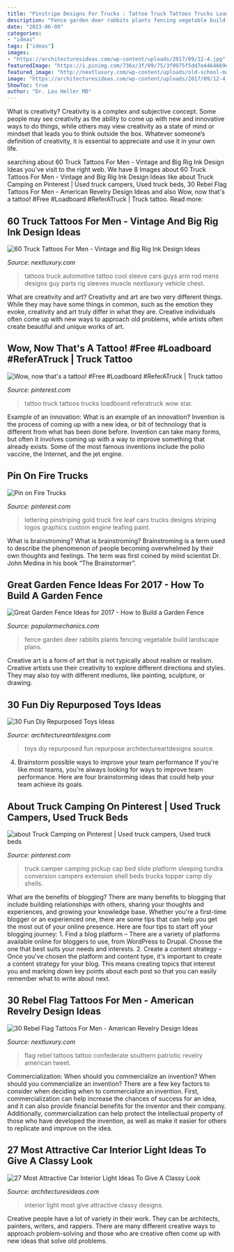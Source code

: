 ```yaml
---
title: "Pinstripe Designs For Trucks : Tattoo Truck Tattoos Trucks Loadboard Referatruck Wow Star"
description: "Fence garden deer rabbits plants fencing vegetable build landscape plans"
date: "2023-06-09"
categories:
- "ideas"
tags: ["ideas"]
images:
- "https://architecturesideas.com/wp-content/uploads/2017/09/12-4.jpg"
featuredImage: "https://i.pinimg.com/736x/3f/09/75/3f0975f5dd7e4464669eff730026778a--truck-lettering-pinstriping.jpg"
featured_image: "http://nextluxury.com/wp-content/uploads/old-school-male-confederate-rebel-flag-tattoos-leg.jpg"
image: "https://architecturesideas.com/wp-content/uploads/2017/09/12-4.jpg"
ShowToc: true
author: "Dr. Lou Heller MD"
---
```



What is creativity?
Creativity is a complex and subjective concept. Some people may see creativity as the ability to come up with new and innovative ways to do things, while others may view creativity as a state of mind or mindset that leads you to think outside the box. Whatever someone’s definition of creativity, it is essential to appreciate and use it in your own life.

	

		
searching about 60 Truck Tattoos For Men - Vintage and Big Rig Ink Design Ideas you've visit to the right web. We have 8 Images about 60 Truck Tattoos For Men - Vintage and Big Rig Ink Design Ideas like about Truck Camping on Pinterest | Used truck campers, Used truck beds, 30 Rebel Flag Tattoos For Men - American Revelry Design Ideas and also Wow, now that&#039;s a tattoo! #Free #Loadboard #ReferATruck | Truck tattoo. Read more:
		
    
## 60 Truck Tattoos For Men - Vintage And Big Rig Ink Design Ideas

<img loading=lazy src="http://nextluxury.com/wp-content/uploads/hot-rod-truck-mens-arm-tattoos.jpg" onerror="this.onerror=null;this.src='https://tse4.mm.bing.net/th?id=OIP.029J4mGk2iUVyx7hUzmaSAHaG4&amp;pid=15.1';" alt="60 Truck Tattoos For Men - Vintage and Big Rig Ink Design Ideas">

_Source: nextluxury.com_

>tattoos truck automotive tattoo cool sleeve cars guys arm rod mens designs guy parts rig sleeves muscle nextluxury vehicle chest. 

	

What are creativity and art?
Creativity and art are two very different things. While they may have some things in common, such as the emotion they evoke, creativity and art truly differ in what they are. Creative individuals often come up with new ways to approach old problems, while artists often create beautiful and unique works of art.

    
## Wow, Now That&#039;s A Tattoo! #Free #Loadboard #ReferATruck | Truck Tattoo

<img loading=lazy src="https://i.pinimg.com/736x/e9/cd/07/e9cd07300b3e93545eda5b0064efa3cd--tattoo-free-a-tattoo.jpg" onerror="this.onerror=null;this.src='https://tse4.mm.bing.net/th?id=OIP.T7RINRgNau8FHQW6L_ehBQHaJ4&amp;pid=15.1';" alt="Wow, now that&#039;s a tattoo! #Free #Loadboard #ReferATruck | Truck tattoo">

_Source: pinterest.com_

>tattoo truck tattoos trucks loadboard referatruck wow star. 

	

Example of an innovation: What is an example of an innovation?
Invention is the process of coming up with a new idea, or bit of technology that is different from what has been done before. Invention can take many forms, but often it involves coming up with a way to improve something that already exists. Some of the most famous inventions include the polio vaccine, the Internet, and the jet engine.

    
## Pin On Fire Trucks

<img loading=lazy src="https://i.pinimg.com/736x/3f/09/75/3f0975f5dd7e4464669eff730026778a--truck-lettering-pinstriping.jpg" onerror="this.onerror=null;this.src='https://tse2.mm.bing.net/th?id=OIP.YVJyN2JMwq8hlUe7gyzPQgHaJ3&amp;pid=15.1';" alt="Pin on Fire Trucks">

_Source: pinterest.com_

>lettering pinstriping gold truck fire leaf cars trucks designs striping logos graphics custom engine leafing paint. 

	

What is brainstroming?
What is brainstroming? Brainstroming is a term used to describe the phenomenon of people becoming overwhelmed by their own thoughts and feelings. The term was first coined by mind scientist Dr. John Medina in his book “The Brainstormer”.

    
## Great Garden Fence Ideas For 2017 - How To Build A Garden Fence

<img loading=lazy src="https://hips.hearstapps.com/pop.h-cdn.co/assets/17/21/3200x1600/landscape-1495633766-gardenfence-lede.jpg?resize=1200:*" onerror="this.onerror=null;this.src='https://tse3.mm.bing.net/th?id=OIP.gwA5WEIr_byEwor7rENKNAHaDt&amp;pid=15.1';" alt="Great Garden Fence Ideas for 2017 - How to Build a Garden Fence">

_Source: popularmechanics.com_

>fence garden deer rabbits plants fencing vegetable build landscape plans. 

	

Creative art is a form of art that is not typically about realism or realism. Creative artists use their creativity to explore different directions and styles. They may also toy with different mediums, like painting, sculpture, or drawing.

    
## 30 Fun Diy Repurposed Toys Ideas

<img loading=lazy src="http://www.architectureartdesigns.com/wp-content/uploads/2013/08/645.jpg" onerror="this.onerror=null;this.src='https://tse4.mm.bing.net/th?id=OIP.QySLm_PYktITzwpkj8nTrAHaLE&amp;pid=15.1';" alt="30 Fun Diy Repurposed Toys Ideas">

_Source: architectureartdesigns.com_

>toys diy repurposed fun repurpose architectureartdesigns source. 

	

4. Brainstorm possible ways to improve your team performance
If you're like most teams, you're always looking for ways to improve team performance. Here are four brainstorming ideas that could help your team achieve its goals.

    
## About Truck Camping On Pinterest | Used Truck Campers, Used Truck Beds

<img loading=lazy src="https://i.pinimg.com/736x/d4/b1/a5/d4b1a59abb5b3878e38d47d22f6ff818.jpg" onerror="this.onerror=null;this.src='https://tse3.mm.bing.net/th?id=OIP.MJ9C9cgxw9DVBCsHehIDvwHaJ3&amp;pid=15.1';" alt="about Truck Camping on Pinterest | Used truck campers, Used truck beds">

_Source: pinterest.com_

>truck camper camping pickup cap bed slide platform sleeping tundra conversion campers extension shell beds trucks topper camp diy shells. 

	

What are the benefits of blogging?
There are many benefits to blogging that include building relationships with others, sharing your thoughts and experiences, and growing your knowledge base. Whether you're a first-time blogger or an experienced one, there are some tips that can help you get the most out of your online presence. Here are four tips to start off your blogging journey: 1. Find a blog platform – There are a variety of platforms available online for bloggers to use, from WordPress to Drupal. Choose the one that best suits your needs and interests. 2. Create a content strategy – Once you've chosen the platform and content type, it's important to create a content strategy for your blog. This means creating topics that interest you and marking down key points about each post so that you can easily remember what to write about next. 
    
## 30 Rebel Flag Tattoos For Men - American Revelry Design Ideas

<img loading=lazy src="http://nextluxury.com/wp-content/uploads/old-school-male-confederate-rebel-flag-tattoos-leg.jpg" onerror="this.onerror=null;this.src='https://tse1.mm.bing.net/th?id=OIP.P-F90_5WFBCw_Xs_kilPlAHaHa&amp;pid=15.1';" alt="30 Rebel Flag Tattoos For Men - American Revelry Design Ideas">

_Source: nextluxury.com_

>flag rebel tattoos tattoo confederate southern patriotic revelry american tweet. 

	

Commercialization: When should you commercialize an invention?
When should you commercialize an invention? 
There are a few key factors to consider when deciding when to commercialize an invention. First, commercialization can help increase the chances of success for an idea, and it can also provide financial benefits for the inventor and their company. Additionally, commercialization can help protect the intellectual property of those who have developed the invention, as well as make it easier for others to replicate and improve on the idea.

    
## 27 Most Attractive Car Interior Light Ideas To Give A Classy Look

<img loading=lazy src="https://architecturesideas.com/wp-content/uploads/2017/09/12-4.jpg" onerror="this.onerror=null;this.src='https://tse4.mm.bing.net/th?id=OIP.zJMgAGeVeBGGPjwMhQzooQHaE7&amp;pid=15.1';" alt="27 Most Attractive Car Interior Light Ideas To Give A Classy Look">

_Source: architecturesideas.com_

>interior light most give attractive classy designs. 

	

Creative people have a lot of variety in their work. They can be architects, painters, writers, and rappers. There are many different creative ways to approach problem-solving and those who are creative often come up with new ideas that solve old problems.

